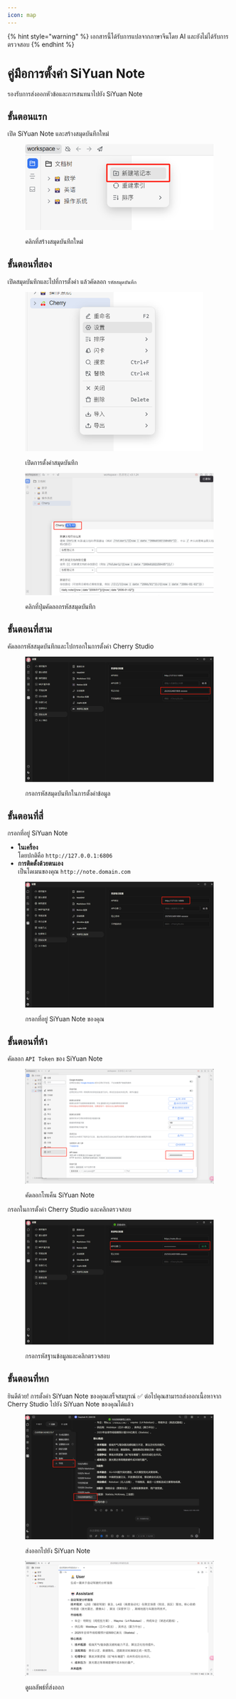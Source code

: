 ```yaml
---
icon: map
---
```


{% hint style="warning" %}
เอกสารนี้ได้รับการแปลจากภาษาจีนโดย AI และยังไม่ได้รับการตรวจสอบ
{% endhint %}

# คู่มือการตั้งค่า SiYuan Note

รองรับการส่งออกหัวข้อและการสนทนาไปยัง SiYuan Note

## ขั้นตอนแรก

เปิด SiYuan Note และสร้างสมุดบันทึกใหม่

<figure><img src="../.gitbook/assets/siyuan-image-1.png" alt=""><figcaption><p>คลิกที่สร้างสมุดบันทึกใหม่</p></figcaption></figure>

## ขั้นตอนที่สอง

เปิดสมุดบันทึกและไปที่การตั้งค่า แล้วคัดลอก `รหัสสมุดบันทึก`

<figure><img src="../.gitbook/assets/siyuan-image-2.png" alt="" width="400"><figcaption><p>เปิดการตั้งค่าสมุดบันทึก</p></figcaption></figure>

<figure><img src="../.gitbook/assets/siyuan-image-3.png" alt=""><figcaption><p>คลิกที่ปุ่มคัดลอกรหัสสมุดบันทึก</p></figcaption></figure>

## ขั้นตอนที่สาม

คัดลอกรหัสสมุดบันทึกและไปกรอกในการตั้งค่า Cherry Studio

<figure><img src="../.gitbook/assets/siyuan-image-4.png" alt=""><figcaption><p>กรอกรหัสสมุดบันทึกในการตั้งค่าข้อมูล</p></figcaption></figure>

## ขั้นตอนที่สี่

กรอกที่อยู่ SiYuan Note

* **ในเครื่อง**\
  โดยปกติคือ `http://127.0.0.1:6806`
* **การติดตั้งด้วยตนเอง**\
  เป็นโดเมนของคุณ `http://note.domain.com`

<figure><img src="../.gitbook/assets/siyuan-image-5.png" alt=""><figcaption><p>กรอกที่อยู่ SiYuan Note ของคุณ</p></figcaption></figure>

## ขั้นตอนที่ห้า

คัดลอก `API Token` ของ SiYuan Note

<figure><img src="../.gitbook/assets/siyuan-image-6.png" alt=""><figcaption><p>คัดลอกโทเค็น SiYuan Note</p></figcaption></figure>

กรอกในการตั้งค่า Cherry Studio และคลิกตรวจสอบ

<figure><img src="../.gitbook/assets/siyuan-image-7.png" alt=""><figcaption><p>กรอกรหัสฐานข้อมูลและคลิกตรวจสอบ</p></figcaption></figure>

## ขั้นตอนที่หก

ยินดีด้วย! การตั้งค่า SiYuan Note ของคุณเสร็จสมบูรณ์ ✅ ต่อไปคุณสามารถส่งออกเนื้อหาจาก Cherry Studio ไปยัง SiYuan Note ของคุณได้แล้ว

<figure><img src="../.gitbook/assets/siyuan-image-8.png" alt=""><figcaption><p>ส่งออกไปยัง SiYuan Note</p></figcaption></figure>

<figure><img src="../.gitbook/assets/siyuan-image-9.png" alt=""><figcaption><p>ดูผลลัพธ์ที่ส่งออก</p></figcaption></figure>